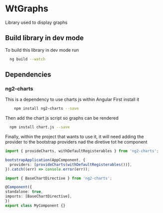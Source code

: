 # WtGraphs
Library used to display graphs

## Build library in dev mode
To build this library in dev mode run
```bash
  ng build --watch
```


## Dependencies
### ng2-charts
This is a dependency to use charts js within Angular
First install it
```bash
    npm install ng2-charts --save
```
Then add the chart js script so graphs can be rendered
```bash
  npm install chart.js --save
```

Finally, within the project that wants to use it, it will need adding the provider to the bootstrap providers nad the diretive tot he component
```ts
import { provideCharts, withDefaultRegisterables } from 'ng2-charts';

bootstrapApplication(AppComponent, {
  providers: [provideCharts(withDefaultRegisterables())],
}).catch((err) => console.error(err));
```

  ```ts
import { BaseChartDirective } from 'ng2-charts';

@Component({
  standalone: true,
  imports: [BaseChartDirective],
})
export class MyComponent {}
```
